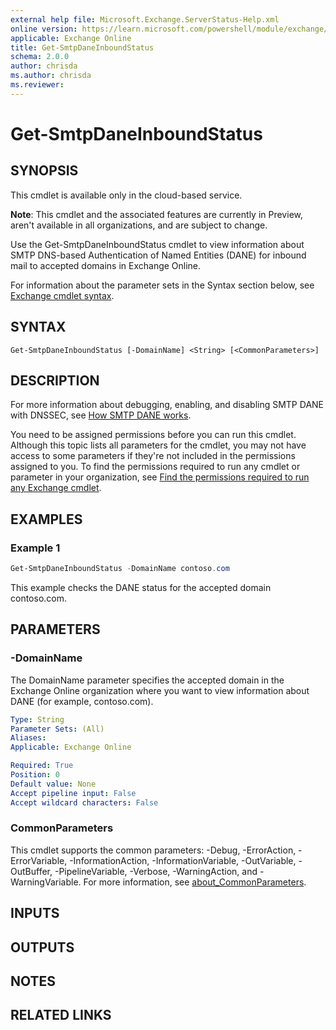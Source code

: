 ```yaml
---
external help file: Microsoft.Exchange.ServerStatus-Help.xml
online version: https://learn.microsoft.com/powershell/module/exchange/get-smtpdaneinboundstatus
applicable: Exchange Online
title: Get-SmtpDaneInboundStatus
schema: 2.0.0
author: chrisda
ms.author: chrisda
ms.reviewer:
---
```


# Get-SmtpDaneInboundStatus

## SYNOPSIS
This cmdlet is available only in the cloud-based service.

**Note**: This cmdlet and the associated features are currently in Preview, aren't available in all organizations, and are subject to change.

Use the Get-SmtpDaneInboundStatus cmdlet to view information about SMTP DNS-based Authentication of Named Entities (DANE) for inbound mail to accepted domains in Exchange Online.

For information about the parameter sets in the Syntax section below, see [Exchange cmdlet syntax](https://learn.microsoft.com/powershell/exchange/exchange-cmdlet-syntax).

## SYNTAX

```
Get-SmtpDaneInboundStatus [-DomainName] <String> [<CommonParameters>]
```

## DESCRIPTION
For more information about debugging, enabling, and disabling SMTP DANE with DNSSEC, see [How SMTP DANE works](https://learn.microsoft.com/purview/how-smtp-dane-works).

You need to be assigned permissions before you can run this cmdlet. Although this topic lists all parameters for the cmdlet, you may not have access to some parameters if they're not included in the permissions assigned to you. To find the permissions required to run any cmdlet or parameter in your organization, see [Find the permissions required to run any Exchange cmdlet](https://learn.microsoft.com/powershell/exchange/find-exchange-cmdlet-permissions).

## EXAMPLES

### Example 1
```powershell
Get-SmtpDaneInboundStatus -DomainName contoso.com
```

This example checks the DANE status for the accepted domain contoso.com.

## PARAMETERS

### -DomainName
The DomainName parameter specifies the accepted domain in the Exchange Online organization where you want to view information about DANE (for example, contoso.com).

```yaml
Type: String
Parameter Sets: (All)
Aliases:
Applicable: Exchange Online

Required: True
Position: 0
Default value: None
Accept pipeline input: False
Accept wildcard characters: False
```

### CommonParameters
This cmdlet supports the common parameters: -Debug, -ErrorAction, -ErrorVariable, -InformationAction, -InformationVariable, -OutVariable, -OutBuffer, -PipelineVariable, -Verbose, -WarningAction, and -WarningVariable. For more information, see [about_CommonParameters](https://go.microsoft.com/fwlink/p/?LinkID=113216).

## INPUTS

## OUTPUTS

## NOTES

## RELATED LINKS
